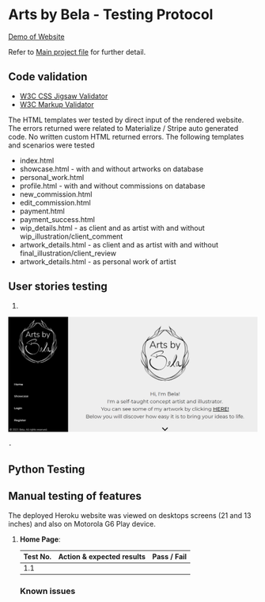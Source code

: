 # Arts by Bela - Testing Protocol

[Demo of Website](https://arts-by-bela.herokuapp.com/)

Refer to [Main project file](README.md) for further detail.

## Code validation

- [W3C CSS Jigsaw Validator](https://jigsaw.w3.org/css-validator/)
- [W3C Markup Validator](https://validator.w3.org/#validate_by_input)
<!-- - [JSHint Validator](https://jshint.com/)
- [Python Validator](http://pep8online.com/) -->
<!-- 
All CSS, JS and Python files were validated and returned no errors at the time of this entry. 
-->
The HTML templates wer tested by direct input of the rendered website. The errors returned were related to Materialize / Stripe auto generated code. No written custom HTML returned errors. The following templates and scenarios were tested 

- index.html
- showcase.html - with and without artworks on database
- personal_work.html
- profile.html - with and without commissions on database
- new_commission.html
- edit_commission.html
- payment.html 
- payment_success.html
- wip_details.html - as client and as artist with and without wip_illustration/client_comment
- artwork_details.html - as client and as artist with and without final_illustration/client_review
- artwork_details.html - as personal work of artist 

## User stories testing

1.	

![](screenshots/screenshot-user-story-1.png "")

    - 


## Python Testing


## Manual testing of features

The deployed Heroku website was viewed on  desktops screens (21 and 13 inches) and also on Motorola G6 Play device.

<!-- The website was tested with Google Chrome (v.91.0), Mozilla Firefox (v.89) and Microsoft Edge (v.91) browsers.

On mobile, it was viewed with Google Chrome application v.91.0 on Android 9.

The Developer Tools of Google Chrome (v.91) on desktop was used to verify responsiveness on different devices. -->

1. **Home Page**:

   | Test No. | Action & expected results                                    | Pass / Fail |
   | -------- | :----------------------------------------------------------- | :---------- |
   | 1.1      |     |       |


   ### Known issues
